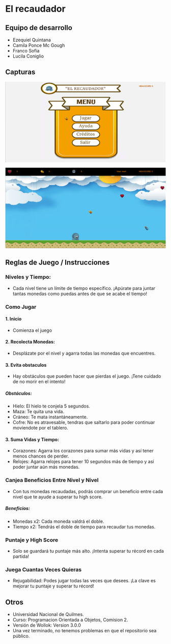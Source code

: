 # El recaudador

## Equipo de desarrollo

- Ezequiel Quintana
- Camila Ponce Mc Gough
- Franco Sofia
- Lucila Coniglio

## Capturas

![alt text](image.png)

![alt text](image-1.png)

## Reglas de Juego / Instrucciones

### Niveles y Tiempo:

- Cada nivel tiene un límite de tiempo específico. ¡Apúrate para juntar tantas monedas como puedas antes de que se acabe el tiempo!


### Como Jugar 

#### 1. Inicio
- Comienza el juego 

#### 2. Recolecta Monedas:
- Desplázate por el nivel y agarra todas las monedas que encuentres.

#### 3. Evita obstaculos
- Hay obstáculos que pueden hacer que pierdas el juego. ¡Tene cuidado de no morir en el intento!

##### Obstáculos:
- Hielo: El hielo te conjela 5 segundos.
- Maza: Te quita una vida.
- Cráneo: Te mata instantáneamente.
- Cofre: No es atravesable, tendras que saltarlo para poder continuar moviendote por el tablero.

#### 3. Suma Vidas y Tiempo:
- Corazones: Agarra los corazones para sumar más vidas y así tener menos chances de perder.
- Relojes: Agarra relojes para tener 10 segundos más de tiempo y así poder juntar aún más monedas. 

### Canjea Beneficios Entre Nivel y Nivel
- Con tus monedas recaudadas, podrás comprar un beneficio entre cada nivel que te ayude a superar tu high score.

##### Beneficios:
- Monedas x2: Cada moneda valdrá el doble.
- Tiempo x2: Tendrás el doble de tiempo para recaudar tus monedas.
 
### Puntaje y High Score

- Solo se guardará tu puntaje más alto. ¡Intenta superar tu récord en cada partida!

### Juega Cuantas Veces Quieras
    
- Rejugabilidad: Podes jugar todas las veces que desees. ¡La clave es mejorar tu puntaje y superar tu récord!


## Otros

- Universidad Nacional de Quilmes.
- Curso: Programacion Orientada a Objetos, Comision 2.
- Versión de Wollok: Version 3.0.0
- Una vez terminado, no tenemos problemas en que el repositorio sea público.
